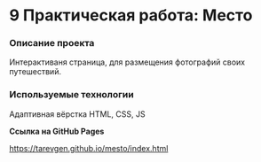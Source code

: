 # 9 Практическая работа: Место

### Описание проекта

Интерактиваня страница, для размещения фотографий своих путешествий.

### Используемые технологии
 
 Адаптивная вёрстка
 HTML, CSS, JS
 

**Ссылка на GitHub Pages**

https://tarevgen.github.io/mesto/index.html
